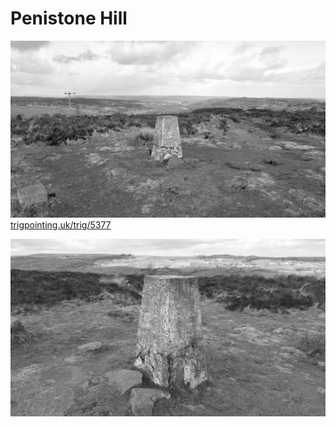 # Penistone Hill

![](images/PXL_20250328_135641467_penistone_hill.jpg)
[trigpointing.uk/trig/5377](https://trigpointing.uk/trig/5377)

![](images/PXL_20250328_135656637_penistone_hill.jpg)